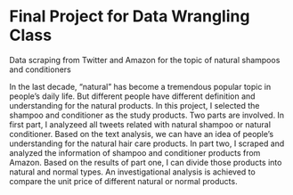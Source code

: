 # Final Project for Data Wrangling Class

Data scraping from Twitter and Amazon for the topic of natural shampoos and conditioners

In the last decade, “natural” has become a tremendous popular topic in people’s daily life. But different people have different definition and understanding for the natural products. In this project, I selected the shampoo and conditioner as the study products. Two parts are involved. In first part, I analyzeed all tweets related with natural shampoo or natural conditioner. Based on the text analysis, we can have an idea of people’s understanding for the natural hair care products. In part two, I scraped and analyzed the information of shampoo and conditioner products from Amazon. Based on the results of part one, I can divide those products into natural and normal types. An investigational analysis is achieved to compare the unit price of different natural or normal products.
